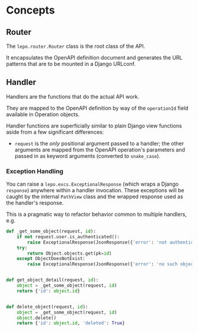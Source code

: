 # Concepts

## Router

The `lepo.router.Router` class is the root class of the API.

It encapsulates the OpenAPI definition document and generates
the URL patterns that are to be mounted in a Django URLconf.

## Handler

Handlers are the functions that do the actual API work.

They are mapped to the OpenAPI definition by way of the `operationId`
field available in Operation objects.

Handler functions are superficially similar to plain Django view functions
aside from a few significant differences:

* `request` is the _only_ positional argument passed to a handler;
  the other arguments are mapped from the OpenAPI operation's parameters
  and passed in as keyword arguments (converted to `snake_case`).

### Exception Handling

You can raise a `lepo.excs.ExceptionalResponse` (which wraps a Django `response`)
anywhere within a handler invocation. These exceptions will be caught by the internal
`PathView` class and the wrapped response used as the handler's response.

This is a pragmatic way to refactor behavior common to multiple handlers, e.g.

```python
def _get_some_object(request, id):
    if not request.user.is_authenticated():
        raise ExceptionalResponse(JsonResponse({'error': 'not authenticated'}, status=401))
    try:
        return Object.objects.get(pk=id)
    except ObjectDoesNotExist:
        raise ExceptionalResponse(JsonResponse({'error': 'no such object'}, status=404))


def get_object_detail(request, id):
    object = _get_some_object(request, id)
    return {'id': object.id}


def delete_object(request, id):
    object = _get_some_object(request, id)
    object.delete()
    return {'id': object.id, 'deleted': True}
```
